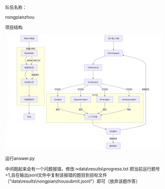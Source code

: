 队伍名称：

nongpianzhou

项目结构

![Snipaste_2025-02-28_11-40-00](Snipaste_2025-02-28_11-40-00.png)

运行answer.py

中间跑起来会有一个问题报错，修改->data\results\progress.txt 把当前运行题号+1,且在输出jsonl文件中复制该报错的题目到目标文件（"data\results\nongpianzhousubmit.jsonl"）即可（放弃该题作答）


